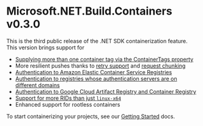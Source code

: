 # Microsoft.NET.Build.Containers v0.3.0

This is the third public release of the .NET SDK containerization feature. This version brings support for

* [Supplying more than one container tag via the ContainerTags property](https://github.com/dotnet/sdk-container-builds/pull/239)
* More resilient pushes thanks to [retry support](https://github.com/dotnet/sdk-container-builds/pull/256) and [request chunking](https://github.com/dotnet/sdk-container-builds/pull/258)
* [Authentication to Amazon Elastic Container Service Registries](https://github.com/dotnet/sdk-container-builds/pull/279)
* [Authentication to registries whose authentication servers are on different domains](https://github.com/dotnet/sdk-container-builds/pull/286)
* [Authentication to Google Cloud Artifact Registry and Container Registry](https://github.com/dotnet/sdk-container-builds/pull/287)
* [Support for more RIDs than just `linux-x64`](https://github.com/dotnet/sdk-container-builds/pull/247)
* Enhanced support for rootless containers

To start containerizing your projects, see our [Getting Started](http://github.com/dotnet/sdk-container-builds/blob/main/docs/GettingStarted.md) docs.
